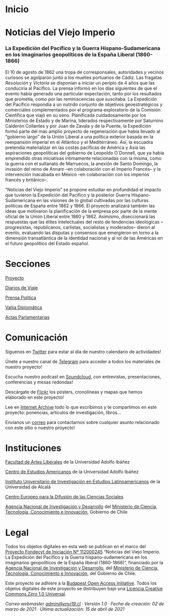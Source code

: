 # Inicio

# Noticias del Viejo Imperio

### La Expedición del Pacífico y la Guerra Hispano-Sudamericana en los imaginarios geopolíticos de la España Liberal (1860-1866)

El 10 de agosto de 1862 una tropa de corresponsales, autoridades y vecinos curiosos se agolparon junto a los muelles portuarios de Cádiz. Las fragatas *Resolución* y *Victoria* se disponían a iniciar un periplo de 4 años que las conduciría al Pacífico. La prensa informó en los días siguientes de que el evento había generado una particular expectación, tanto por los resultados que prometía, como por las reminiscencias que suscitaba. La Expedición del Pacífico respondía a un nutrido conjunto de objetivos geoestratégicos y comerciales complementados por el programa exploratorio de la Comisión Científica que viajó en su seno. Planificada cuidadosamente por los Ministerios de Estado y de Marina, liderados respectivamente por Saturnino Calderón Collantes y por Juan de Zavala y de la Puente, la Expedición formó parte del más amplio proyecto de regeneración que había llevado al “gobierno largo” de la Unión Liberal a una política exterior basada en la reexpansión imperial en el Atlántico y el Mediterráneo. Así, la escuadra pretendía materializar en las costas pacíficas de América y Asia las aspiraciones geopolíticas del gobierno de Leopoldo O´Donnell, que ya había emprendido otras iniciativas íntimamente relacionadas con la misma, como la guerra con el sultanato de Marruecos, la anexión de Santo Domingo, la invasión del reino de Annam –en colaboración con el Imperio Francés– y la intervención inacabada en México –en colaboración con los imperios francés y británico–.

“Noticias del Viejo Imperio” se propone estudiar en profundidad el impacto que tuvieron la Expedición del Pacífico y la posterior Guerra Hispano-Sudamericana en las visiones de lo global cultivadas por las culturas políticas de España entre 1862 y 1866. El proyecto analizará también las ideas que motivaron la planificación de la empresa por parte de la mente oficial de la Unión Liberal entre 1860 y 1862. Asímismo, diseccionará las respuestas que las élites intelectuales del resto de tendencias ideológicas –progresistas, republicanos, carlistas, socialistas y moderados– dieron al evento, evaluando las disputas y consensos que emergieron en torno a la dimensión transatlántica de la identidad nacional y al rol de las Américas en el futuro geopolítico del Estado español.

# Secciones

[Proyecto](https://www.notion.so/Proyecto-79b9edaf829c46e7ad214790934c0726)

[Diarios de Viaje](https://www.notion.so/Diarios-de-Viaje-a74f998424474556a7370c0a87c0b009)

[Prensa Política](https://www.notion.so/Prensa-Pol-tica-5675ab30fb1b42298dde8d8693055f9c)

[Valija Diplomática](https://www.notion.so/Valija-Diplom-tica-21b0ef6f17ab406281c3a60a7cafc1d5)

[Actas Parlamentarias](https://www.notion.so/Actas-Parlamentarias-1f34a75ab20c466ebd1caace77b33f78)

# Comunicación

Síguenos en [Twitter](https://twitter.com/@envi_19) para estar al día de nuestro calendario de actividades!

Únete a nuestro canal de [Telegram](https://t.me/envi19) para acceder a todos los materiales de nuestro proyecto!

Escucha nuestro podcast en [Soundcloud](https://soundcloud.com/envi_19), con entrevistas, presentaciones, conferencias y mesas redondas!

Descárgate de [Flickr](https://www.flickr.com/people/envi19/) los pósters, cronolíneas y mapas que hemos elaborado en este proyecto!

Lee en [Internet Archive](https://archive.org/details/@envi_19) todo lo que escribimos y te compartimos en este proyecto: ponencias, artículos de investigación, libros…

Envíanos un [correo](mailto:envi19@pm.me) para contactarnos sobre cualquier asunto relacionado con este sitio o nuestro proyecto!

# Instituciones

[Facultad de Artes Liberales](https://artesliberales.uai.cl/) de la Universidad Adolfo Ibáñez

[Centro de Estudios Americanos](https://artesliberales.uai.cl/centros/centro-de-estudios-americanos/) de la Universidad Adolfo Ibáñez

[Instituto Universitario de Investigación en Estudios Latinoamericanos](https://ielat.com/) de la Universidad de Alcalá

[Centro Europeo para la Difusión de las Ciencias Sociales](http://www.archivodelafrontera.com/)

[Agencia Nacional de Investigación y Desarrollo](https://www.anid.cl/) del [Ministerio de Ciencia, Tecnología, Conocimiento e Innovación](http://www.minciencia.gob.cl), Gobierno de Chile

# Legal

Todos los objetos digitales en esta web se publican en el marco del [Proyecto Fondecyt de Iniciación Nº 112000245](https://s3.amazonaws.com/documentos.anid.cl/iniciacion/2020/fallo/NominaProyectosAprobadosIniciacion2020.pdf) “Noticias del Viejo Imperio. La Expedición del Pacífico y la Guerra hispano-sudamericana en los imaginarios geopolíticos de la España liberal (1860-1866)”, financiado por la [Agencia Nacional de Investigación y Desarrollo](https://www.anid.cl/), del [Ministerio de Ciencia, Tecnología, Conocimiento e Innovación](http://www.minciencia.gob.cl), del Gobierno de Chile.

Este proyecto se adhiere a la [Budapest Open Access Initiative](https://www.budapestopenaccessinitiative.org/boai-10-translations/spanish). Todos los objetos digitales de este proyecto se distribuyen bajo una [Licencia Creative Commons *Zero* 1.0 Universal](https://creativecommons.org/publicdomain/zero/1.0/deed.es).

*Correo webmaster [admin@envi19.cl](mailto:admin@envi19.cl)* · *Versión 1.0  ·  Fecha de creación: 02 de marzo de 2021  ·  Última actualización: 15 de abril de 2021*